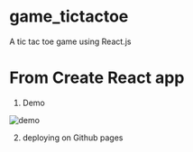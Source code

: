 # game_tictactoe

A tic tac toe game using React.js

# From Create React app

1. Demo

![demo](Demo.gif)

2. deploying on Github pages
